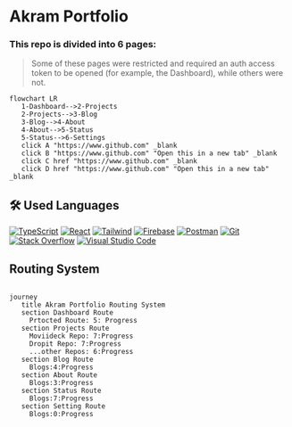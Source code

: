 # Akram Portfolio

### This repo is divided into 6 pages:

> Some of these pages were restricted and required an auth access token to be opened (for example, the Dashboard), while others were not.


 ```mermaid
 flowchart LR
    1-Dashboard-->2-Projects
    2-Projects-->3-Blog
    3-Blog-->4-About
    4-About-->5-Status
    5-Status-->6-Settings
    click A "https://www.github.com" _blank
    click B "https://www.github.com" "Open this in a new tab" _blank
    click C href "https://www.github.com" _blank
    click D href "https://www.github.com" "Open this in a new tab" _blank
 ```

## 🛠️ Used Languages

<p>
 <a href="#"><img alt="TypeScript" src="https://img.shields.io/badge/TypeScript-1572B6.svg?logo=typescript&logoColor=white"></a>
 <a href="#"><img alt="React" src="https://img.shields.io/badge/React-20232a.svg?logo=react&logoColor=%2361DAFB"></a>
 <a href="#"><img alt="Tailwind" src="https://img.shields.io/badge/Tailwind_CSS-38B2AC?logo=tailwind-css&logoColor=white"></a>
 <a href="#"><img alt="Firebase" src="https://img.shields.io/badge/Firbase-010101.svg?logo=firebase&logoColor=yellow"></a>
 <a href="#"><img alt="Postman" src="https://img.shields.io/badge/Postman-FF6C37?logo=postman&logoColor=white"></a>
    <a href="#"><img alt="Git" src="https://img.shields.io/badge/Git-F05033.svg?logo=git&logoColor=white"></a>
    <a href="#"><img alt="Stack Overflow" src="https://img.shields.io/badge/-Stack%20Overflow-FE7A16?logo=stack-overflow&logoColor=white"></a>
    <a href="#"><img alt="Visual Studio Code" src="https://img.shields.io/badge/Visual%20Studio%20Code-0078d7.svg?logo=visual-studio-code&logoColor=white"></a>
</p>

  
  
  
  
  
  
  
  

## Routing System 







 ```mermaid

journey
    title Akram Portfolio Routing System
    section Dashboard Route
      Prtocted Route: 5: Progress
    section Projects Route
      Moviideck Repo: 7:Progress
      Dropit Repo: 7:Progress
      ...other Repos: 6:Progress
    section Blog Route
      Blogs:4:Progress
    section About Route
      Blogs:3:Progress
    section Status Route
      Blogs:7:Progress
    section Setting Route
      Blogs:0:Progress
      
```
